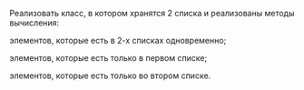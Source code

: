 Реализовать класс, в котором хранятся 2 списка и реализованы методы вычисления: 

элементов, которые есть в 2-х списках одновременно; 

элементов, которые есть только в первом списке; 

элементов, которые есть только во втором списке.
